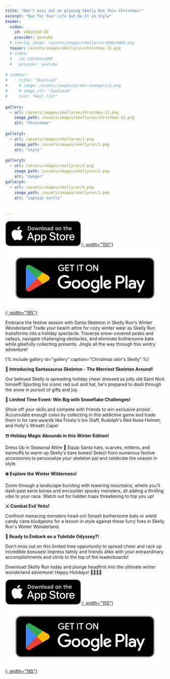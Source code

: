 ```yaml
---
title: "Don't miss out on playing Skelly Run this Christmas!"
excerpt: "Run for Your Life but Do It in Style"
header:
  video:
    id: vk8zdJoD-GU
    provider: youtube
  # overlay_image: /assets/images/skellyrun/1600x1600.png
  teaser: /assets/images/skellyrun/christmas-11.png
  # video:
  #   id: K3hfbVvo2MY
  #   provider: youtube

# sidebar:
#   - title: "Download"
#     # image: /assets/images/garden-avengers/2.png
#     # image_alt: "download"
#     text: "Wait list"

gallery:
  - url: /assets/images/skellyrun/christmas-11.png
    image_path: /assets/images/skellyrun/christmas-11.png
    alt: "Christmas"

gallery2:
  - url: /assets/images/skellyrun/1.png
    image_path: /assets/images/skellyrun/1.png
    alt: "style"

gallery3:
  - url: /assets/images/skellyrun/2.png
    image_path: /assets/images/skellyrun/2.png
    alt: "danger"
gallery4:
  - url: /assets/images/skellyrun/3.png
    image_path: /assets/images/skellyrun/3.png
    alt: "captain turtle"


---
```

[![AppStore](/assets/images/appstore-badge-black.svg){: width="150"}](https://apps.apple.com/us/app/skelly-run/id6467491691) 
[![PlayStore](/assets/images/google-play-badge.png){: width="185"}](https://play.google.com/store/apps/details?id=com.HippoPenny.SkellyRun)



Embrace the festive season with Santa Skeleton in Skelly Run's Winter Wonderland! Trade your beach attire for cozy winter wear as Skelly Run transforms into a holiday spectacle. Traverse snow-covered peaks and valleys, navigate challenging obstacles, and eliminate bothersome bats while gleefully collecting presents. Jingle all the way through this wintry adventure!

{% include gallery id="gallery" caption="Christmas skin's Skelly" %}

**🎅 Introducing Santasaurus Skeleton - The Merriest Skeleton Around!** 

Our beloved Skelly is spreading holiday cheer dressed as jolly old Saint Nick himself! Sporting his iconic red suit and hat, he's prepared to dash through the snow in pursuit of gifts and joy.

**🎄 Limited Time Event: Win Big with Snowflake Challenges!**

Show off your skills and compete with friends to win exclusive prizes! Accumulate enough coins by collecting in this addictive game and trade them in for rare awards like Frosty's Ice Staff, Rudolph's Red Nose Helmet, and Holly's Wreath Cape!

**☃️ Holiday Magic Abounds in this Winter Edition!** 

Dress Up in Seasonal Attire 🎄
Equip Santa hats, scarves, mittens, and earmuffs to warm up Skelly's bare bones! Select from numerous festive accessories to personalize your skeleton pal and celebrate the season in style.

**❄️ Explore the Winter Wilderness!** 

Zoom through a landscape bursting with towering mountains, where you'll dash past eerie bones and encounter spooky monsters, all adding a thrilling vibe to your race. Watch out for hidden traps threatening to trip you up!

**⚔️ Combat Evil Yetis!** 

Confront menacing monsters head-on! Smash bothersome bats or wield candy cane bludgeons for a lesson in style against those furry foes in Skelly Run's Winter Wonderland.

**👻 Ready to Embark on a Yuletide Odyssey?!** 

Don't miss out on this limited time opportunity to spread cheer and rack up incredible bonuses! Impress family and friends alike with your extraordinary accomplishments and climb to the top of the leaderboards!

Download Skelly Run today and plunge headfirst into the ultimate winter wonderland adventure! Happy Holidays! 🎁🎉🎅🏼


[![AppStore](/assets/images/appstore-badge-black.svg){: width="150"}](https://apps.apple.com/us/app/skelly-run/id6467491691) 
[![PlayStore](/assets/images/google-play-badge.png){: width="185"}](https://play.google.com/store/apps/details?id=com.HippoPenny.SkellyRun)

